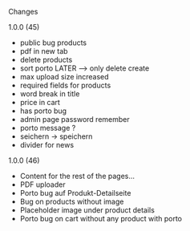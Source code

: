 Changes

1.0.0 (45)

- public bug products
- pdf in new tab
- delete products
- sort porto LATER --> only delete create
- max upload size increased
- required fields for products
- word break in title
- price in cart
- has porto bug
- admin page password remember
- porto message ?
- seichern -> speichern
- divider for news

1.0.0 (46)

- Content for the rest of the pages...
- PDF uploader
- Porto bug auf Produkt-Detailseite
- Bug on products without image
- Placeholder image under product details
- Porto bug on cart without any product with porto